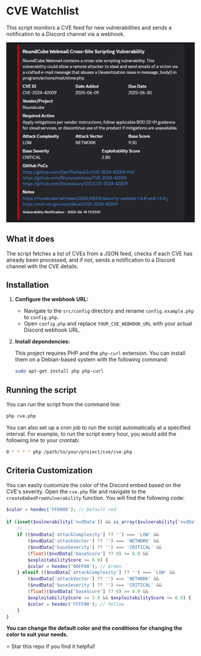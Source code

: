 # CVE Watchlist

This script monitors a CVE feed for new vulnerabilities and sends a notification to a Discord channel via a webhook.

![CVE Watchlist](/assets/cve2.png)

## What it does

The script fetches a list of CVEs from a JSON feed, checks if each CVE has already been processed, and if not, sends a notification to a Discord channel with the CVE details.

## Installation

1. **Configure the webhook URL:**

   - Navigate to the `src/config` directory and rename `config.example.php` to `config.php`.
   - Open `config.php` and replace `YOUR_CVE_WEBHOOK_URL` with your actual Discord webhook URL.

2. **Install dependencies:**

   This project requires PHP and the `php-curl` extension. You can install them on a Debian-based system with the following command:

   ```bash
   sudo apt-get install php php-curl
   ```

## Running the script

You can run the script from the command line:

```bash
php cve.php
```

You can also set up a cron job to run the script automatically at a specified interval. For example, to run the script every hour, you would add the following line to your crontab:

```bash
0 * * * * php /path/to/your/project/cve/cve.php
```

## Criteria Customization

You can easily customize the color of the Discord embed based on the CVE's severity. Open the `cve.php` file and navigate to the `createEmbedFromVulnerability` function. You will find the following code:

```php
$color = hexdec('FF0000'); // Default red

if (isset($vulnerability['nvdData']) && is_array($vulnerability['nvdData']) && !empty($vulnerability['nvdData'])) {
    // ...
    if (($nvdData['attackComplexity'] ?? '') === 'LOW' &&
        ($nvdData['attackVector'] ?? '') === 'NETWORK' &&
        ($nvdData['baseSeverity'] ?? '') === 'CRITICAL' &&
        (float)($nvdData['baseScore'] ?? 0) >= 8.0 &&
        $exploitabilityScore >= 6.9) {
        $color = hexdec('00FF00'); // Green
    } elseif (($nvdData['attackComplexity'] ?? '') === 'LOW' &&
        ($nvdData['attackVector'] ?? '') === 'NETWORK' &&
        ($nvdData['baseSeverity'] ?? '') === 'CRITICAL' &&
        (float)($nvdData['baseScore'] ?? 0) >= 8.0 &&
        $exploitabilityScore >= 3.0 && $exploitabilityScore <= 6.8) {
        $color = hexdec('FFFF00'); // Yellow
    }
}
```

**You can change the default color and the conditions for changing the color to suit your needs.**

⭐ Star this repo if you find it helpful!